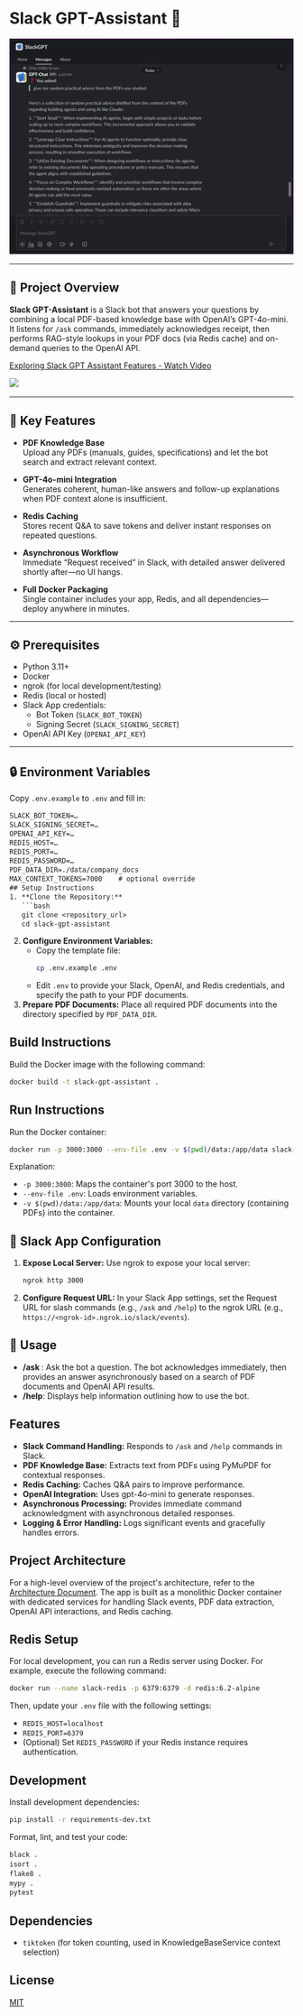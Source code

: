 # Slack GPT-Assistant 🤖

![Slack GPT-Assistant Logo](slack.png)

---

## 📖 Project Overview

**Slack GPT-Assistant** is a Slack bot that answers your questions by combining a local PDF-based knowledge base with OpenAI’s GPT-4o-mini.  
It listens for `/ask` commands, immediately acknowledges receipt, then performs RAG-style lookups in your PDF docs (via Redis cache) and on-demand queries to the OpenAI API.

<div>
    <a href="https://www.loom.com/share/8c26fff5de444e8e86d5b6b4a1f3a3c7">
      <p>Exploring Slack GPT Assistant Features - Watch Video</p>
    </a>
    <a href="https://www.loom.com/share/8c26fff5de444e8e86d5b6b4a1f3a3c7">
      <img style="max-width:300px;" src="https://cdn.loom.com/sessions/thumbnails/8c26fff5de444e8e86d5b6b4a1f3a3c7-92a049f9d6db5ee3-full-play.gif">
    </a>
  </div>

---

## 🚀 Key Features

- **PDF Knowledge Base**  
  Upload any PDFs (manuals, guides, specifications) and let the bot search and extract relevant context.

- **GPT-4o-mini Integration**  
  Generates coherent, human-like answers and follow-up explanations when PDF context alone is insufficient.

- **Redis Caching**  
  Stores recent Q&A to save tokens and deliver instant responses on repeated questions.

- **Asynchronous Workflow**  
  Immediate “Request received” in Slack, with detailed answer delivered shortly after—no UI hangs.

- **Full Docker Packaging**  
  Single container includes your app, Redis, and all dependencies—deploy anywhere in minutes.

---

## ⚙️ Prerequisites

- Python 3.11+  
- Docker  
- ngrok (for local development/testing)  
- Redis (local or hosted)  
- Slack App credentials:  
  - Bot Token (`SLACK_BOT_TOKEN`)  
  - Signing Secret (`SLACK_SIGNING_SECRET`)  
- OpenAI API Key (`OPENAI_API_KEY`)

---

## 🔒 Environment Variables

Copy `.env.example` to `.env` and fill in:

```dotenv
SLACK_BOT_TOKEN=…
SLACK_SIGNING_SECRET=…
OPENAI_API_KEY=…
REDIS_HOST=…
REDIS_PORT=…
REDIS_PASSWORD=…
PDF_DATA_DIR=./data/company_docs
MAX_CONTEXT_TOKENS=7000    # optional override
## Setup Instructions
1. **Clone the Repository:**
   ```bash
   git clone <repository_url>
   cd slack-gpt-assistant
   ```
2. **Configure Environment Variables:**
   - Copy the template file:
     ```bash
     cp .env.example .env
     ```
   - Edit `.env` to provide your Slack, OpenAI, and Redis credentials, and specify the path to your PDF documents.
3. **Prepare PDF Documents:**
   Place all required PDF documents into the directory specified by `PDF_DATA_DIR`.

## Build Instructions
Build the Docker image with the following command:
```bash
docker build -t slack-gpt-assistant .
```

## Run Instructions
Run the Docker container:
```bash
docker run -p 3000:3000 --env-file .env -v $(pwd)/data:/app/data slack-gpt-assistant
```
Explanation:
- `-p 3000:3000`: Maps the container's port 3000 to the host.
- `--env-file .env`: Loads environment variables.
- `-v $(pwd)/data:/app/data`: Mounts your local `data` directory (containing PDFs) into the container.

## 🔌 Slack App Configuration
1. **Expose Local Server:**
   Use ngrok to expose your local server:
   ```bash
   ngrok http 3000
   ```
2. **Configure Request URL:**
   In your Slack App settings, set the Request URL for slash commands (e.g., `/ask` and `/help`) to the ngrok URL (e.g., `https://<ngrok-id>.ngrok.io/slack/events`).

## 🎯 Usage
- **/ask <question>**: Ask the bot a question. The bot acknowledges immediately, then provides an answer asynchronously based on a search of PDF documents and OpenAI API results.
- **/help**: Displays help information outlining how to use the bot.

## Features
- **Slack Command Handling:** Responds to `/ask` and `/help` commands in Slack.
- **PDF Knowledge Base:** Extracts text from PDFs using PyMuPDF for contextual responses.
- **Redis Caching:** Caches Q&A pairs to improve performance.
- **OpenAI Integration:** Uses gpt-4o-mini to generate responses.
- **Asynchronous Processing:** Provides immediate command acknowledgment with asynchronous detailed responses.
- **Logging & Error Handling:** Logs significant events and gracefully handles errors.

## Project Architecture
For a high-level overview of the project's architecture, refer to the [Architecture Document](./.ai/arch.md). The app is built as a monolithic Docker container with dedicated services for handling Slack events, PDF data extraction, OpenAI API interactions, and Redis caching.

## Redis Setup
For local development, you can run a Redis server using Docker. For example, execute the following command:
```bash
docker run --name slack-redis -p 6379:6379 -d redis:6.2-alpine
```
Then, update your `.env` file with the following settings:
- `REDIS_HOST=localhost`
- `REDIS_PORT=6379`
- (Optional) Set `REDIS_PASSWORD` if your Redis instance requires authentication.

## Development
Install development dependencies:
```bash
pip install -r requirements-dev.txt
```
Format, lint, and test your code:
```bash
black .
isort .
flake8 .
mypy .
pytest
```

## Dependencies

- `tiktoken` (for token counting, used in KnowledgeBaseService context selection)

## License
[MIT](LICENSE) 